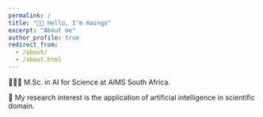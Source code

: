 ```yaml
---
permalink: /
title: "👋🏾 Hello, I'm Haingo"
excerpt: "About me"
author_profile: true
redirect_from: 
  - /about/
  - /about.html
---
```


<!-- 
A data-driven personal website
====== -->

🧑🏽‍💻 M.Sc. in AI for Science at AIMS South Africa.

🧬 My research interest is the application of artificial intelligence in scientific domain.

<!-- 

Site-wide configuration
------ -->